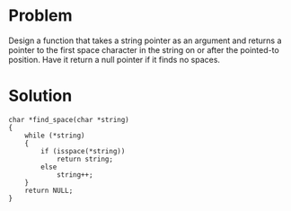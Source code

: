 # Problem
Design a function that takes a string pointer as an argument and returns a pointer to the first space character in the string on or after the pointed-to position. Have it return a null pointer if it finds no spaces.

# Solution
```
char *find_space(char *string)
{
    while (*string)
    {
        if (isspace(*string))
            return string;
        else
            string++;
    }
    return NULL;
}
```